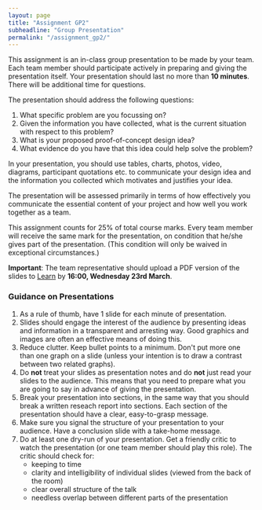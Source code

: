 ```yaml
---
layout: page
title: "Assignment GP2"
subheadline: "Group Presentation"
permalink: "/assignment_gp2/"
---
```


This assignment is an in-class group presentation to be made by your team. Each team member should participate actively in preparing and giving the presentation itself.
Your presentation should last no more than **10 minutes**. There will be additional time for questions.

The presentation should address the following questions:

1. What specific problem are you focussing on?
2. Given the information you have collected, what is the current situation with respect to this problem?
3. What is your proposed proof-of-concept design idea?
4. What evidence do you have that this idea could help solve the problem?

In your presentation, you should use tables, charts, photos, video, diagrams, participant quotations etc. to communicate your design idea and the information you collected which motivates and justifies your idea.

The presentation will be assessed primarily in terms of how effectively you communicate the essential content of your project and how well you work together as a team. 

This assignment counts for 25% of total course marks. Every team member will receive the same mark for the presentation, on condition that he/she gives part of the presentation. (This condition will only be waived in exceptional circumstances.)

**Important**: The team representative should upload a PDF version of the slides to [Learn](https://www.learn.ed.ac.uk/webapps/assignment/uploadAssignment?content_id=_1708518_1&course_id=_45101_1&assign_group_id=&mode=view) by **16:00, Wednesday 23rd March**.


### Guidance on Presentations

1. As a rule of thumb, have 1 slide for each minute of presentation.
2. Slides should engage the interest of the audience by presenting ideas and information in a transparent and arresting way. Good graphics and images are often an effective means of doing this. 
3. Reduce clutter. Keep bullet points to a minimum. Don't put more one than one graph on a slide (unless your intention is to draw a contrast between two related graphs).
3. Do **not** treat your slides as presentation notes and do **not** just read your slides to the audience.  This means that you need to prepare what you are going to say in advance of giving the presentation.
4. Break your presentation into sections, in the same way that you should break a written reseach report into sections. Each section of the presentation should have a clear, easy-to-grasp message.
5. Make sure you signal the structure of your presentation to your audience. Have a conclusion slide with a take-home message.
5. Do at least one dry-run of your presentation. Get a friendly critic to watch the presentation (or one team member should play this role). The critic should check for:
    * keeping to time
    * clarity and intelligibility of individual slides (viewed from the back of the room)
    * clear overall structure of the talk
    * needless overlap between different parts of the presentation
 